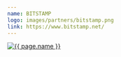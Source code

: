```yaml
---
name: BITSTAMP
logo: images/partners/bitstamp.png
link: https://www.bitstamp.net/
---
```


<a target="_blank" class="sixteen wide mobile five wide tablet three wide computer column inverted partner-div" href="{{ page.link }}">
    <img src="{{ page.logo }}" alt="{{ page.name }}" class="ui large image">
</a>